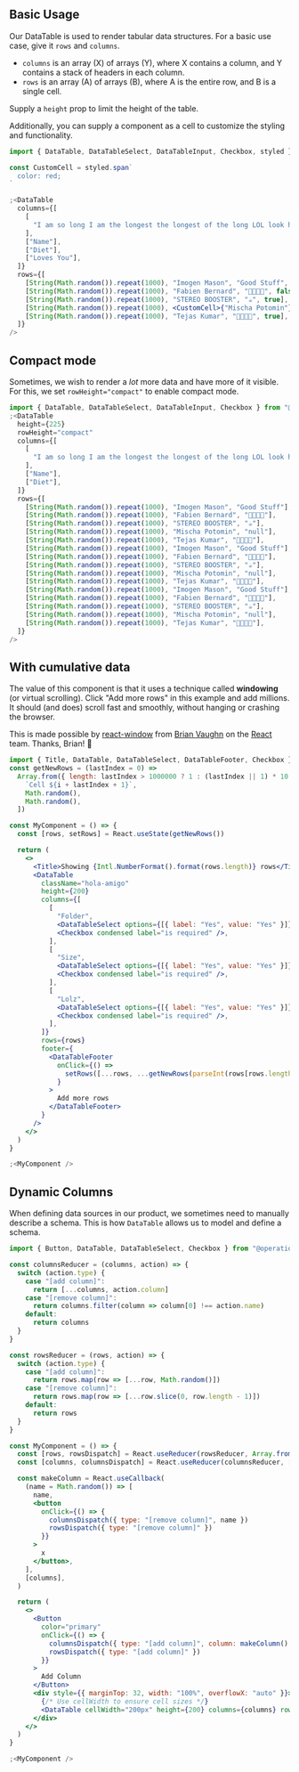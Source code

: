 ## Basic Usage

Our DataTable is used to render tabular data structures. For a basic use case, give it `rows` and `columns`.

- `columns` is an array (X) of arrays (Y), where X contains a column, and Y contains a stack of headers in each column.
- `rows` is an array (A) of arrays (B), where A is the entire row, and B is a single cell.

Supply a `height` prop to limit the height of the table.

Additionally, you can supply a component as a cell to customize the styling and functionality.

```jsx
import { DataTable, DataTableSelect, DataTableInput, Checkbox, styled } from "@operational/components"

const CustomCell = styled.span`
  color: red;
`

;<DataTable
  columns={[
    [
      "I am so long I am the longest the longest of the long LOL look how long I am my mom said I would never be long but I really am the longest KOBE BRYANT AINT GOT NOTHING ON ME HOMIE",
    ],
    ["Name"],
    ["Diet"],
    ["Loves You"],
  ]}
  rows={[
    [String(Math.random()).repeat(1000), "Imogen Mason", "Good Stuff", true],
    [String(Math.random()).repeat(1000), "Fabien Bernard", "🥖🥐🧀🍷", false],
    [String(Math.random()).repeat(1000), "STEREO BOOSTER", "☕️", true],
    [String(Math.random()).repeat(1000), <CustomCell>{"Mischa Potomin"}</CustomCell>, "null", false],
    [String(Math.random()).repeat(1000), "Tejas Kumar", "🍗🍖🥓🥩", true],
  ]}
/>
```

## Compact mode

Sometimes, we wish to render a _lot_ more data and have more of it visible. For this, we set `rowHeight="compact"` to enable compact mode.

```jsx
import { DataTable, DataTableSelect, DataTableInput, Checkbox } from "@operational/components"
;<DataTable
  height={225}
  rowHeight="compact"
  columns={[
    [
      "I am so long I am the longest the longest of the long LOL look how long I am my mom said I would never be long but I really am the longest KOBE BRYANT AINT GOT NOTHING ON ME HOMIE",
    ],
    ["Name"],
    ["Diet"],
  ]}
  rows={[
    [String(Math.random()).repeat(1000), "Imogen Mason", "Good Stuff"],
    [String(Math.random()).repeat(1000), "Fabien Bernard", "🥖🥐🧀🍷"],
    [String(Math.random()).repeat(1000), "STEREO BOOSTER", "☕️"],
    [String(Math.random()).repeat(1000), "Mischa Potomin", "null"],
    [String(Math.random()).repeat(1000), "Tejas Kumar", "🍗🍖🥓🥩"],
    [String(Math.random()).repeat(1000), "Imogen Mason", "Good Stuff"],
    [String(Math.random()).repeat(1000), "Fabien Bernard", "🥖🥐🧀🍷"],
    [String(Math.random()).repeat(1000), "STEREO BOOSTER", "☕️"],
    [String(Math.random()).repeat(1000), "Mischa Potomin", "null"],
    [String(Math.random()).repeat(1000), "Tejas Kumar", "🍗🍖🥓🥩"],
    [String(Math.random()).repeat(1000), "Imogen Mason", "Good Stuff"],
    [String(Math.random()).repeat(1000), "Fabien Bernard", "🥖🥐🧀🍷"],
    [String(Math.random()).repeat(1000), "STEREO BOOSTER", "☕️"],
    [String(Math.random()).repeat(1000), "Mischa Potomin", "null"],
    [String(Math.random()).repeat(1000), "Tejas Kumar", "🍗🍖🥓🥩"],
  ]}
/>
```

## With cumulative data

The value of this component is that it uses a technique called **windowing** (or virtual scrolling). Click "Add more rows" in this example and add millions. It should (and does) scroll fast and smoothly, without hanging or crashing the browser.

This is made possible by [react-window](https://github.com/bvaughn/react-window) from [Brian Vaughn](https://twitter.com/brian_d_vaughn) on the [React](https://reactjs.org/) team. Thanks, Brian! 🎉

```jsx
import { Title, DataTable, DataTableSelect, DataTableFooter, Checkbox } from "@operational/components"
const getNewRows = (lastIndex = 0) =>
  Array.from({ length: lastIndex > 1000000 ? 1 : (lastIndex || 1) * 10 }, (_, i) => [
    `Cell ${i + lastIndex + 1}`,
    Math.random(),
    Math.random(),
  ])

const MyComponent = () => {
  const [rows, setRows] = React.useState(getNewRows())

  return (
    <>
      <Title>Showing {Intl.NumberFormat().format(rows.length)} rows</Title>
      <DataTable
        className="hola-amigo"
        height={200}
        columns={[
          [
            "Folder",
            <DataTableSelect options={[{ label: "Yes", value: "Yes" }]} value="Yes" />,
            <Checkbox condensed label="is required" />,
          ],
          [
            "Size",
            <DataTableSelect options={[{ label: "Yes", value: "Yes" }]} value="Yes" />,
            <Checkbox condensed label="is required" />,
          ],
          [
            "Lolz",
            <DataTableSelect options={[{ label: "Yes", value: "Yes" }]} value="Yes" />,
            <Checkbox condensed label="is required" />,
          ],
        ]}
        rows={rows}
        footer={
          <DataTableFooter
            onClick={() =>
              setRows([...rows, ...getNewRows(parseInt(rows[rows.length - 1][0].replace("Cell ", ""), 10))])
            }
          >
            Add more rows
          </DataTableFooter>
        }
      />
    </>
  )
}

;<MyComponent />
```

## Dynamic Columns

When defining data sources in our product, we sometimes need to manually describe a schema. This is how `DataTable` allows us to model and define a schema.

```jsx
import { Button, DataTable, DataTableSelect, Checkbox } from "@operational/components"

const columnsReducer = (columns, action) => {
  switch (action.type) {
    case "[add column]":
      return [...columns, action.column]
    case "[remove column]":
      return columns.filter(column => column[0] !== action.name)
    default:
      return columns
  }
}

const rowsReducer = (rows, action) => {
  switch (action.type) {
    case "[add column]":
      return rows.map(row => [...row, Math.random()])
    case "[remove column]":
      return rows.map(row => [...row.slice(0, row.length - 1)])
    default:
      return rows
  }
}

const MyComponent = () => {
  const [rows, rowsDispatch] = React.useReducer(rowsReducer, Array.from({ length: 100 }, () => ["hello"]))
  const [columns, columnsDispatch] = React.useReducer(columnsReducer, [["Tejas", "nothing"]])

  const makeColumn = React.useCallback(
    (name = Math.random()) => [
      name,
      <button
        onClick={() => {
          columnsDispatch({ type: "[remove column]", name })
          rowsDispatch({ type: "[remove column]" })
        }}
      >
        x
      </button>,
    ],
    [columns],
  )

  return (
    <>
      <Button
        color="primary"
        onClick={() => {
          columnsDispatch({ type: "[add column]", column: makeColumn() })
          rowsDispatch({ type: "[add column]" })
        }}
      >
        Add Column
      </Button>
      <div style={{ marginTop: 32, width: "100%", overflowX: "auto" }}>
        {/* Use cellWidth to ensure cell sizes */}
        <DataTable cellWidth="200px" height={200} columns={columns} rows={rows} />
      </div>
    </>
  )
}

;<MyComponent />
```

